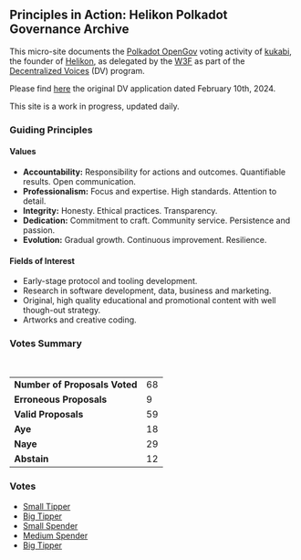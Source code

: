 ## Principles in Action: Helikon Polkadot Governance Archive

This micro-site documents the [Polkadot OpenGov](https://polkadot.network/features/opengov/) voting activity of [kukabi](https://github.com/kukabi), the founder
of [Helikon](https://helikon.io), as delegated by the [W3F](https://web3.foundation/) as part of the [Decentralized Voices](https://medium.com/web3foundation/decentralized-voices-round-1-candidates-announced-23d9a800b260) (DV) program.

Please find [here](https://forum.polkadot.network/t/decentralized-voices-program-kutsal-kukabi-helikon/6106) the
original DV application dated February 10th, 2024.

This site is a work in progress, updated daily.

### Guiding Principles

#### Values

- **Accountability:** Responsibility for actions and outcomes. Quantifiable results. Open communication.
- **Professionalism:** Focus and expertise. High standards. Attention to detail.
- **Integrity:** Honesty. Ethical practices. Transparency.
- **Dedication:** Commitment to craft. Community service. Persistence and passion.
- **Evolution:** Gradual growth. Continuous improvement. Resilience.

#### Fields of Interest

- Early-stage protocol and tooling development.
- Research in software development, data, business and marketing.
- Original, high quality educational and promotional content with well though-out strategy.
- Artworks and creative coding.

### Votes Summary

<div class="vote-summary">
    <div class="positive" style="width: 30.50%"></div>
    <div class="negative" style="width: 49.15%"></div>
    <div class="neutral" style="width: 20.33%"></div>
</div>

<br/>

|                                            |                                  |
|:-------------------------------------------|:---------------------------------|
| <strong>Number of Proposals Voted</strong> | 68                               |
| <strong>Erroneous Proposals</strong>       | 9                                |
| <strong>Valid Proposals</strong>           | 59                               |
| <strong>Aye</strong>                       | <span class="positive">18</span> |
| <strong>Naye</strong>                      | <span class="negative">29</span> |
| <strong>Abstain</strong>                   | <span class="neutral">12</span>  |

### Votes

- [Small Tipper](./voting_history/30_small_tipper/small_tipper.md)
- [Big Tipper](./voting_history/31_big_tipper/big_tipper.md)
- [Small Spender](./voting_history/32_small_spender/small_spender.md)
- [Medium Spender](./voting_history/33_medium_spender/medium_spender.md)
- [Big Tipper](./voting_history/34_big_spender/big_spender.md)